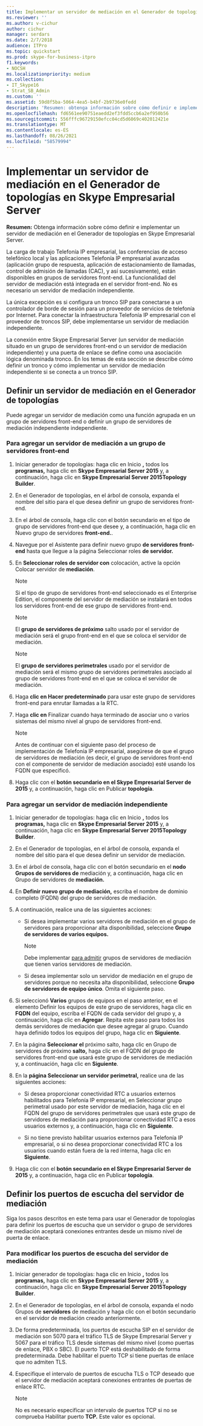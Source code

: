 ```yaml
---
title: Implementar un servidor de mediación en el Generador de topologías en Skype Empresarial Server
ms.reviewer: ''
ms.author: v-cichur
author: cichur
manager: serdars
ms.date: 2/7/2018
audience: ITPro
ms.topic: quickstart
ms.prod: skype-for-business-itpro
f1.keywords:
- NOCSH
ms.localizationpriority: medium
ms.collection:
- IT_Skype16
- Strat_SB_Admin
ms.custom: ''
ms.assetid: 59d8f5ba-5064-4ea5-b4bf-2b9736e0fedd
description: 'Resumen: obtenga información sobre cómo definir e implementar un servidor de mediación en el Generador de topologías en Skype Empresarial Server.'
ms.openlocfilehash: fd6561ee90751eaedd2ef3fdd5ccb6a2ef950b56
ms.sourcegitcommit: 556fffc96729150efcc04cd5d6069c402012421e
ms.translationtype: MT
ms.contentlocale: es-ES
ms.lasthandoff: 08/26/2021
ms.locfileid: "58579994"
---
```

# <a name="deploy-a-mediation-server-in-topology-builder-in-skype-for-business-server"></a>Implementar un servidor de mediación en el Generador de topologías en Skype Empresarial Server
 
**Resumen:** Obtenga información sobre cómo definir e implementar un servidor de mediación en el Generador de topologías en Skype Empresarial Server.
  
La carga de trabajo Telefonía IP empresarial, las conferencias de acceso telefónico local y las aplicaciones Telefonía IP empresarial avanzadas (aplicación grupo de respuesta, aplicación de estacionamiento de llamadas, control de admisión de llamadas (CAC), y así sucesivamente), están disponibles en grupos de servidores front-end. La funcionalidad del servidor de mediación está integrada en el servidor front-end. No es necesario un servidor de mediación independiente. 
  
La única excepción es si configura un tronco SIP para conectarse a un controlador de borde de sesión para un proveedor de servicios de telefonía por Internet. Para conectar la infraestructura Telefonía IP empresarial con el proveedor de troncos SIP, debe implementarse un servidor de mediación independiente.
  
La conexión entre Skype Empresarial Server (un servidor de mediación situado en un grupo de servidores front-end o un servidor de mediación independiente) y una puerta de enlace se define como una asociación lógica denominada tronco. En los temas de esta sección se describe cómo definir un tronco y cómo implementar un servidor de mediación independiente si se conecta a un tronco SIP.
  
## <a name="define-a-mediation-server-in-topology-builder"></a>Definir un servidor de mediación en el Generador de topologías

Puede agregar un servidor de mediación como una función agrupada en un grupo de servidores front-end o definir un grupo de servidores de mediación independiente independiente.
  
### <a name="to-add-a-mediation-server-to-a-front-end-pool"></a>Para agregar un servidor de mediación a un grupo de servidores front-end

1. Iniciar generador de topologías: haga clic en Inicio **,** todos los **programas,** haga clic en **Skype Empresarial Server 2015** y, a continuación, haga clic en **Skype Empresarial Server 2015Topology Builder**.
    
2. En el Generador de topologías, en el árbol de consola, expanda el nombre del sitio para el que desea definir un grupo de servidores front-end.
    
3. En el árbol de consola, haga clic con el botón secundario en el tipo de grupo de servidores front-end que desee y, a continuación, haga clic en Nuevo grupo de servidores **front-end.**.
    
4. Navegue por el Asistente para definir nuevo grupo **de servidores front-end** hasta que llegue a la página Seleccionar roles **de servidor.**
    
5. En **Seleccionar roles de servidor con** colocación, active la opción Colocar servidor de **mediación**.
    
    > [!NOTE]
    > Si el tipo de grupo de servidores front-end seleccionado es el Enterprise Edition, el componente del servidor de mediación se instalará en todos los servidores front-end de ese grupo de servidores front-end. 
  
    > [!NOTE]
    > El **grupo de servidores de próximo** salto usado por el servidor de mediación será el grupo front-end en el que se coloca el servidor de mediación.
  
    > [!NOTE]
    > El **grupo de servidores perimetrales** usado por el servidor de mediación será el mismo grupo de servidores perimetrales asociado al grupo de servidores front-end en el que se coloca el servidor de mediación.
  
6. Haga **clic en Hacer predeterminado** para usar este grupo de servidores front-end para enrutar llamadas a la RTC.
    
7. Haga **clic en** Finalizar cuando haya terminado de asociar uno o varios sistemas del mismo nivel al grupo de servidores front-end.
    
    > [!NOTE]
    > Antes de continuar con el siguiente paso del proceso de implementación de Telefonía IP empresarial, asegúrese de que el grupo de servidores de mediación (es decir, el grupo de servidores front-end con el componente de servidor de mediación asociado) esté usando los FQDN que especificó. 
  
8. Haga clic con el **botón secundario en el Skype Empresarial Server de 2015** y, a continuación, haga clic en Publicar **topología**.
    
### <a name="to-add-a-standalone-mediation-server"></a>Para agregar un servidor de mediación independiente

1. Iniciar generador de topologías: haga clic en Inicio **,** todos los **programas,** haga clic en **Skype Empresarial Server 2015** y, a continuación, haga clic en **Skype Empresarial Server 2015Topology Builder**.
    
2. En el Generador de topologías, en el árbol de consola, expanda el nombre del sitio para el que desea definir un servidor de mediación.
    
3. En el árbol de consola, haga clic con el botón secundario en el **nodo Grupos de servidores de** mediación y, a continuación, haga clic en Grupo de servidores de **mediación.**
    
4. En **Definir nuevo grupo de mediación,** escriba el nombre de dominio completo (FQDN) del grupo de servidores de mediación.
    
5. A continuación, realice una de las siguientes acciones:
    
   - Si desea implementar varios servidores de mediación en el grupo de servidores para proporcionar alta disponibilidad, seleccione **Grupo de servidores de varios equipos.**
    
     > [!NOTE]
     > Debe implementar [para admitir](../../plan-your-deployment/network-requirements/load-balancing.md#BKMK_DNSLoadBalancing) grupos de servidores de mediación que tienen varios servidores de mediación.
  
   - Si desea implementar solo un servidor de mediación en el grupo de servidores porque no necesita alta disponibilidad, seleccione **Grupo de servidores de equipo único**. Omita el siguiente paso.
    
6. Si seleccionó **Varios** grupos de equipos  en el paso anterior, en el elemento Definir los equipos de este grupo de servidores, haga clic en **FQDN** del equipo, escriba el FQDN de cada servidor del grupo y, a continuación, haga clic en **Agregar**. Repita este paso para todos los demás servidores de mediación que desee agregar al grupo. Cuando haya definido todos los equipos del grupo, haga clic en **Siguiente**.
    
7. En la página **Seleccionar el** próximo salto, haga clic en Grupo de servidores de próximo **salto,** haga clic en el FQDN del grupo de servidores front-end que usará este grupo de servidores de mediación y, a continuación, haga clic en **Siguiente**.
    
8. En la **página Seleccionar un servidor perimetral,** realice una de las siguientes acciones:
    
   - Si desea proporcionar conectividad RTC a usuarios externos habilitados para Telefonía IP empresarial, en Seleccionar grupo perimetral usado por este servidor de mediación, haga clic en el FQDN del grupo de servidores perimetrales que usará este grupo de servidores de mediación para proporcionar conectividad RTC a esos usuarios externos y, a continuación, haga clic en **Siguiente**.
    
   - Si no tiene previsto habilitar usuarios externos para Telefonía IP empresarial, o si no desea proporcionar conectividad RTC a los usuarios cuando están fuera de la red interna, haga clic en **Siguiente**.
    
9. Haga clic con el **botón secundario en el Skype Empresarial Server de 2015** y, a continuación, haga clic en Publicar **topología**.
    
## <a name="define-the-mediation-server-listening-ports"></a>Definir los puertos de escucha del servidor de mediación

Siga los pasos descritos en este tema para usar el Generador de topologías para definir los puertos de escucha que un servidor o grupo de servidores de mediación aceptará conexiones entrantes desde un mismo nivel de puerta de enlace.
  
### <a name="to-modify-the-mediation-server-listening-ports"></a>Para modificar los puertos de escucha del servidor de mediación

1. Iniciar generador de topologías: haga clic en Inicio **,** todos los **programas,** haga clic en **Skype Empresarial Server 2015** y, a continuación, haga clic en **Skype Empresarial Server 2015Topology Builder**.
    
2. En el Generador de topologías, en el árbol de consola, expanda el nodo Grupos de **servidores** de mediación y haga clic con el botón secundario en el servidor de mediación creado anteriormente.
    
3. De forma predeterminada, los puertos de escucha SIP en el servidor de mediación son 5070 para el tráfico TLS de Skype Empresarial Server y 5067 para el tráfico TLS desde sistemas del mismo nivel (como puertas de enlace, PBX o SBC). El puerto TCP está deshabilitado de forma predeterminada. Debe habilitar el puerto TCP si tiene puertas de enlace que no admiten TLS.
    
4. Especifique el intervalo de puertos de escucha TLS o TCP deseado que el servidor de mediación aceptará conexiones entrantes de puertas de enlace RTC.
    
    > [!NOTE]
    > No es necesario especificar un intervalo de puertos TCP si no se comprueba Habilitar puerto **TCP.** Este valor es opcional.
  

